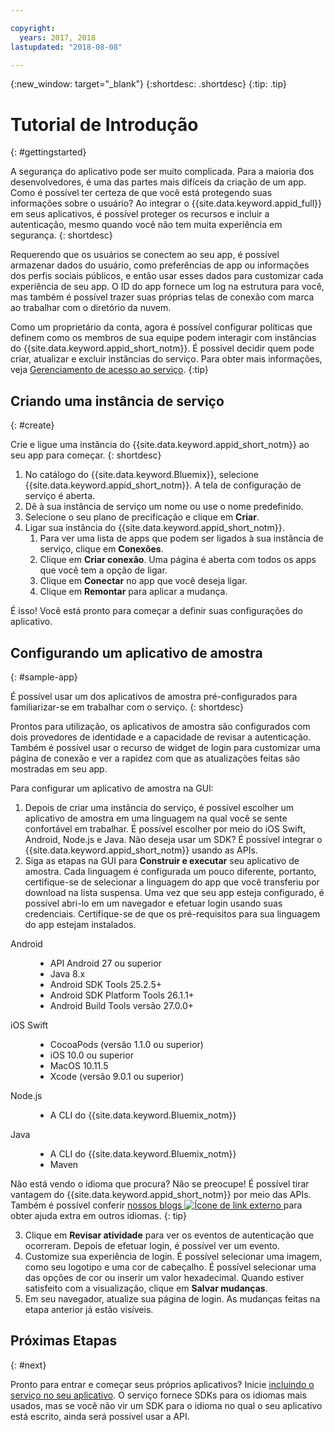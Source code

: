```yaml
---

copyright:
  years: 2017, 2018
lastupdated: "2018-08-08"

---
```


{:new_window: target="_blank"}
{:shortdesc: .shortdesc}
{:tip: .tip}

# Tutorial de Introdução
{: #gettingstarted}

A segurança do aplicativo pode ser muito complicada. Para a maioria dos desenvolvedores, é uma das partes mais difíceis da criação de um app. Como é possível ter certeza de que você está protegendo suas informações sobre o usuário? 
Ao integrar o {{site.data.keyword.appid_full}} em seus aplicativos, é possível proteger os recursos e incluir a
autenticação, mesmo quando você não tem muita experiência em segurança.
{: shortdesc}

Requerendo que os usuários se conectem ao seu app, é possível armazenar dados do usuário, como preferências de app ou informações dos perfis sociais públicos, e então usar esses dados para customizar cada experiência de seu app. O ID do app fornece um log na estrutura para você, mas também é possível trazer suas próprias telas de conexão com marca ao trabalhar com o diretório da nuvem.

Como um proprietário da conta, agora é possível configurar políticas que definem como os membros de sua equipe podem interagir com instâncias do {{site.data.keyword.appid_short_notm}}. É possível decidir quem pode criar, atualizar e excluir instâncias do serviço. Para obter mais informações, veja [Gerenciamento de acesso ao serviço](/docs/services/appid/iam.html).
{:tip}

## Criando uma instância de serviço
{: #create}

Crie e ligue uma instância do {{site.data.keyword.appid_short_notm}} ao seu app para começar.
{: shortdesc}

1. No catálogo do {{site.data.keyword.Bluemix}}, selecione {{site.data.keyword.appid_short_notm}}. A tela de configuração de
serviço é aberta.
2. Dê à sua instância de serviço um nome ou use o nome predefinido.
3. Selecione o seu plano de precificação e clique em **Criar**.
4. Ligar sua instância do {{site.data.keyword.appid_short_notm}}.
    1. Para ver uma lista de apps que podem ser ligados à sua instância de serviço, clique em **Conexões**.
    2. Clique em **Criar conexão**. Uma página é aberta com todos os apps que você tem a opção de ligar.
    3. Clique em **Conectar** no app que você deseja ligar.
    4. Clique em **Remontar** para aplicar a mudança.

É isso! Você está pronto para começar a definir suas configurações do aplicativo.


## Configurando um aplicativo de amostra
{: #sample-app}

É possível usar um dos aplicativos de amostra pré-configurados para familiarizar-se em trabalhar com o serviço.
{: shortdesc}

Prontos para utilização, os aplicativos de amostra são configurados com dois provedores de identidade e a capacidade de revisar a autenticação. Também é possível usar o recurso de widget de login para customizar uma página de conexão e ver a rapidez com que as atualizações feitas são mostradas em seu app.

Para configurar um aplicativo de amostra na GUI:

1. Depois de criar uma instância do serviço, é possível escolher um aplicativo de amostra em uma linguagem na qual você se sente confortável em trabalhar. É possível escolher por meio do iOS Swift, Android, Node.js e Java. Não deseja usar um SDK? 
É possível integrar o {{site.data.keyword.appid_short_notm}} usando as APIs.
2. Siga as etapas na GUI para **Construir e executar** seu aplicativo de amostra. Cada linguagem é configurada um pouco diferente, portanto, certifique-se de selecionar a linguagem do app que você transferiu por download na lista suspensa. Uma vez que seu app esteja configurado, é possível abri-lo em um navegador e efetuar login usando suas credenciais. Certifique-se de que os pré-requisitos para sua linguagem do app estejam instalados.
  <dl>
    <dt> Android </dt>
      <dd><ul><li> API Android 27 ou superior </li><li> Java 8.x </li><li> Android SDK Tools 25.2.5+ </li><li> Android SDK Platform Tools 26.1.1+ </li><li> Android Build Tools versão 27.0.0+</li></ul></dd>
    <dt> iOS Swift </dt>
      <dd><ul><li> CocoaPods (versão 1.1.0 ou superior) </li><li> iOS 10.0 ou superior</li><li> MacOS 10.11.5 </li><li> Xcode (versão 9.0.1 ou superior) </li></ul></dd>
    <dt> Node.js </dt>
      <dd><ul><li> A CLI do  {{site.data.keyword.Bluemix_notm}}</li></ul></dd>
    <dt> Java </dt>
      <dd><ul><li> A CLI do  {{site.data.keyword.Bluemix_notm}} </li><li> Maven </li></ul></dd>
  </dl>

  Não está vendo o idioma que procura? Não se preocupe! É possível tirar vantagem do {{site.data.keyword.appid_short_notm}} por meio das APIs. 
Também é possível conferir <a href="https://www.ibm.com/blogs/bluemix/tag/app-id/" target="_blank">nossos
blogs <img src="../../icons/launch-glyph.svg" alt="Ícone de link externo"> </a> para obter ajuda extra em outros
idiomas.
  {: tip}

3. Clique em **Revisar atividade** para ver os eventos de autenticação que ocorreram. Depois de efetuar login, é possível ver um evento.
4. Customize sua experiência de login. É possível selecionar uma imagem, como seu logotipo e uma cor de cabeçalho. É possível selecionar uma das opções de cor ou inserir um valor hexadecimal. Quando estiver satisfeito com a visualização, clique em **Salvar mudanças**.
5. Em seu navegador, atualize sua página de login. As mudanças feitas na etapa anterior já estão visíveis.

## Próximas Etapas
{: #next}

Pronto para entrar e começar seus próprios aplicativos? Inicie [incluindo o
serviço no seu aplicativo](/docs/services/appid/install.md). O serviço fornece SDKs para os idiomas mais usados, mas se você não vir um SDK para o idioma no
qual o seu aplicativo está escrito, ainda será possível usar a API.

</br>
</br>
